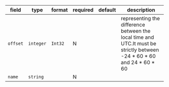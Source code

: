 | field | type | format | required | default | description |
|---|---|---|---|---|---|
| `offset` | `integer` | `Int32` | N |  | representing the difference between the local time and UTC.It must be strictly between -24 * 60 * 60 and 24 * 60 * 60 |
| `name` | `string` |  | N |  |  |
